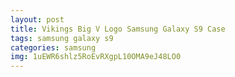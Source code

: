 ```yaml
---
layout: post
title: Vikings Big V Logo Samsung Galaxy S9 Case
tags: samsung galaxy s9
categories: samsung
img: 1uEWR6shlz5RoEvRXgpL10OMA9eJ48LO0
---
```

